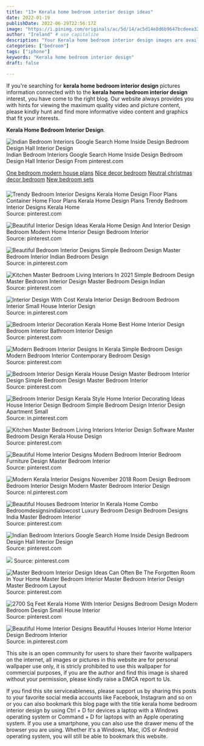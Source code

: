 ```yaml
---
title: "13+ Kerala home bedroom interior design ideas"
date: 2022-01-19
publishDate: 2022-06-29T22:56:17Z
image: "https://i.pinimg.com/originals/ac/5d/14/ac5d14e8d6b9647bcdeea32ddb316bc6.jpg"
author: "Ireland" # use capitalize
description: "Your Kerala home bedroom interior design images are available in this site. Kerala home bedroom interior design are a topic that is being searched for and liked by netizens now. You can Get the Kerala home bedroom interior design files here. Download all royalty-free photos."
categories: ["bedroom"]
tags: ["iphone"]
keywords: "Kerala home bedroom interior design"
draft: false

---
```


If you're searching for **kerala home bedroom interior design** pictures information connected with to the **kerala home bedroom interior design** interest, you have come to the right  blog.  Our website always  provides you with  hints  for viewing  the maximum  quality video and picture  content, please kindly hunt and find more informative video content and graphics  that fit your interests.

**Kerala Home Bedroom Interior Design**. 

![Indian Bedroom Interiors Google Search Home Inside Design Bedroom Design Hall Interior Design](https://i.pinimg.com/originals/be/24/b6/be24b6373a0b62f61d96c83390f4d3c1.jpg "Indian Bedroom Interiors Google Search Home Inside Design Bedroom Design Hall Interior Design")
Indian Bedroom Interiors Google Search Home Inside Design Bedroom Design Hall Interior Design From pinterest.com

[One bedroom modern house plans](/one-bedroom-modern-house-plans/)
[Nice decor bedroom](/nice-decor-bedroom/)
[Neutral christmas decor bedroom](/neutral-christmas-decor-bedroom/)
[New bedroom sets](/new-bedroom-sets/)



### 

 


![Trendy Bedroom Interior Designs Kerala Home Design Floor Plans Container Home Floor Plans Kerala Home Design Plans Trendy Bedroom Interior Designs Kerala Home](https://i.pinimg.com/originals/af/c6/55/afc6553d4f0b7c40298f09c7e231e2ac.jpg "Trendy Bedroom Interior Designs Kerala Home Design Floor Plans Container Home Floor Plans Kerala Home Design Plans Trendy Bedroom Interior Designs Kerala Home")
Source: pinterest.com

 

![Beautiful Interior Design Ideas Kerala Home Design And Interior Design Bedroom Modern Home Interior Design Bedroom Interior](https://i.pinimg.com/736x/7c/12/9a/7c129ad607d6323323f4df15f14ecad9.jpg "Beautiful Interior Design Ideas Kerala Home Design And Interior Design Bedroom Modern Home Interior Design Bedroom Interior")
Source: pinterest.com

 

![Beautiful Bedroom Interior Designs Simple Bedroom Design Master Bedroom Interior Indian Bedroom Design](https://i.pinimg.com/originals/d7/e2/06/d7e206ce9196f72c428bc56f167eb8a2.jpg "Beautiful Bedroom Interior Designs Simple Bedroom Design Master Bedroom Interior Indian Bedroom Design")
Source: in.pinterest.com

 

![Kitchen Master Bedroom Living Interiors In 2021 Simple Bedroom Design Master Bedroom Interior Design Master Bedroom Design Indian](https://i.pinimg.com/736x/8f/b6/1c/8fb61c473aaa5cd0af28548cabf8597a.jpg "Kitchen Master Bedroom Living Interiors In 2021 Simple Bedroom Design Master Bedroom Interior Design Master Bedroom Design Indian")
Source: pinterest.com

 

![Interior Design With Cost Kerala Interior Design Bedroom Bedroom Interior Small House Interior Design](https://i.pinimg.com/originals/73/7b/33/737b331cee6497d47db6a49fe6cd5a96.jpg "Interior Design With Cost Kerala Interior Design Bedroom Bedroom Interior Small House Interior Design")
Source: in.pinterest.com

 

![Bedroom Interior Decoration Kerala Home Best Home Interior Design Bedroom Interior Bathroom Interior Design](https://i.pinimg.com/originals/71/38/9a/71389aa142014dc1df7ded4b9744854d.jpg "Bedroom Interior Decoration Kerala Home Best Home Interior Design Bedroom Interior Bathroom Interior Design")
Source: pinterest.com

 

![Modern Bedroom Interior Designs In Kerala Simple Bedroom Design Modern Bedroom Interior Contemporary Bedroom Design](https://i.pinimg.com/originals/94/f2/77/94f277c3451a8e3c8e20bd2f2d57e1e3.jpg "Modern Bedroom Interior Designs In Kerala Simple Bedroom Design Modern Bedroom Interior Contemporary Bedroom Design")
Source: pinterest.com

 

![Bedroom Interior Design Kerala House Design Master Bedroom Interior Design Simple Bedroom Design Master Bedroom Interior](https://i.pinimg.com/originals/f0/8b/57/f08b57ffc76ba4c66fef357d71f6d36d.png "Bedroom Interior Design Kerala House Design Master Bedroom Interior Design Simple Bedroom Design Master Bedroom Interior")
Source: pinterest.com

 

![Bedroom Interior Design Kerala Style Home Interior Decorating Ideas House Interior Design Bedroom Simple Bedroom Design Interior Design Apartment Small](https://i.pinimg.com/originals/a6/a1/b3/a6a1b34f4c4bf22aa1d0aabc5cbaab44.jpg "Bedroom Interior Design Kerala Style Home Interior Decorating Ideas House Interior Design Bedroom Simple Bedroom Design Interior Design Apartment Small")
Source: in.pinterest.com

 

![Kitchen Master Bedroom Living Interiors Interior Design Software Master Bedroom Design Kerala House Design](https://i.pinimg.com/originals/da/6f/3d/da6f3d85c7224372ba4ae3989d115207.jpg "Kitchen Master Bedroom Living Interiors Interior Design Software Master Bedroom Design Kerala House Design")
Source: pinterest.com

 

![Beautiful Home Interior Designs Modern Bedroom Interior Bedroom Furniture Design Master Bedroom Interior](https://i.pinimg.com/originals/cb/54/70/cb54700cbe30e3b6d2f0d501e4912054.jpg "Beautiful Home Interior Designs Modern Bedroom Interior Bedroom Furniture Design Master Bedroom Interior")
Source: pinterest.com

 

![Modern Kerala Interior Designs November 2018 Room Design Bedroom Bedroom Interior Design Modern Master Bedroom Interior Design](https://i.pinimg.com/564x/e5/6c/e5/e56ce56819c8a3bdffaa4a1064175c40.jpg "Modern Kerala Interior Designs November 2018 Room Design Bedroom Bedroom Interior Design Modern Master Bedroom Interior Design")
Source: nl.pinterest.com

 

![Beautiful Houses Bedroom Interior In Kerala Home Combo Bedroomdesignsindialowcost Luxury Bedroom Design Bedroom Designs India Master Bedroom Interior](https://i.pinimg.com/originals/24/02/76/240276c9642e213afcfba0610f0d355c.jpg "Beautiful Houses Bedroom Interior In Kerala Home Combo Bedroomdesignsindialowcost Luxury Bedroom Design Bedroom Designs India Master Bedroom Interior")
Source: pinterest.com

 

![Indian Bedroom Interiors Google Search Home Inside Design Bedroom Design Hall Interior Design](https://i.pinimg.com/originals/be/24/b6/be24b6373a0b62f61d96c83390f4d3c1.jpg "Indian Bedroom Interiors Google Search Home Inside Design Bedroom Design Hall Interior Design")
Source: pinterest.com

 

![](https://i.pinimg.com/originals/dd/cd/32/ddcd32944c16b3e77da2b5cd2be1ee00.jpg "")
Source: pinterest.com

 

![Master Bedroom Interior Design Ideas Can Often Be The Forgotten Room In Your Home Master Bedroom Interior Master Bedroom Interior Design Master Bedroom Layout](https://i.pinimg.com/originals/8c/1b/be/8c1bbe5aa997d31a1c4b0c547cfae987.jpg "Master Bedroom Interior Design Ideas Can Often Be The Forgotten Room In Your Home Master Bedroom Interior Master Bedroom Interior Design Master Bedroom Layout")
Source: pinterest.com

 

![2700 Sq Feet Kerala Home With Interior Designs Bedroom Design Modern Bedroom Design Small House Interior](https://i.pinimg.com/originals/0e/25/c1/0e25c16d83a533fd56bf1e78e3813c4b.jpg "2700 Sq Feet Kerala Home With Interior Designs Bedroom Design Modern Bedroom Design Small House Interior")
Source: pinterest.com

 

![Beautiful Home Interior Designs Beautiful Houses Interior Home Interior Design Bedroom Interior](https://i.pinimg.com/originals/ac/5d/14/ac5d14e8d6b9647bcdeea32ddb316bc6.jpg "Beautiful Home Interior Designs Beautiful Houses Interior Home Interior Design Bedroom Interior")
Source: in.pinterest.com

 

This site is an open community for users to share their favorite wallpapers on the internet, all images or pictures in this website are for personal wallpaper use only, it is stricly prohibited to use this wallpaper for commercial purposes, if you are the author and find this image is shared without your permission, please kindly raise a DMCA report to Us.

If you find this site serviceableness, please support us by sharing this posts to your favorite social media accounts like Facebook, Instagram and so on or you can also bookmark this blog page with the title kerala home bedroom interior design by using Ctrl + D for devices a laptop with a Windows operating system or Command + D for laptops with an Apple operating system. If you use a smartphone, you can also use the drawer menu of the browser you are using. Whether it's a Windows, Mac, iOS or Android operating system, you will still be able to bookmark this website.
